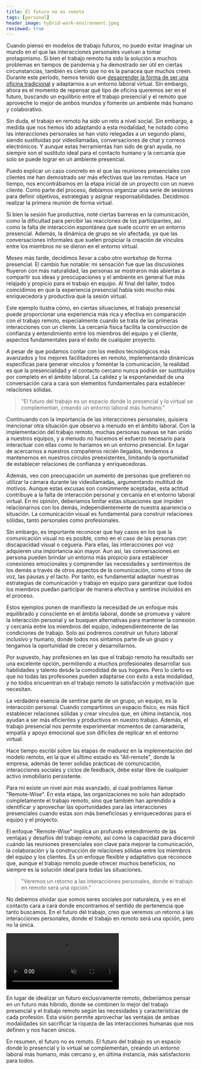 ```yaml
---
title: El futuro no es remoto
tags: [personal]
header_image: hybrid-work-environment.jpeg
reviewed: true
---
```

Cuando pienso en modelos de trabajo futuros, no puedo evitar imaginar un mundo en el que las interacciones personales vuelvan a tomar protagonismo. Si bien el trabajo remoto ha sido la solución a muchos problemas en tiempos de pandemia y ha demostrado ser útil en ciertas circunstancias, también es cierto que no es la panacea que muchos creen.<!-- excerpt-end --> Durante este período, hemos tenido que [desaprender la forma de ser una oficina tradicional](/desaprender-a-ser-una-oficina-tradicional) y adaptarnos a un entorno laboral virtual. Sin embargo, ahora es el momento de repensar qué tipo de oficina queremos ser en el futuro, buscando un equilibrio entre el trabajo presencial y el remoto que aproveche lo mejor de ambos mundos y fomente un ambiente más humano y colaborativo.

Sin duda, el trabajo en remoto ha sido un reto a nivel social. Sin embargo, a medida que nos hemos ido adaptando a esta modalidad, he notado cómo las interacciones personales se han visto relegadas a un segundo plano, siendo sustituidas por videollamadas, conversaciones de chat y correos electrónicos. Y aunque estas herramientas han sido de gran ayuda, no siempre son el sustituto ideal para el contacto humano y la cercanía que solo se puede lograr en un ambiente presencial.

Puedo explicar un caso concreto en el que las reuniones presenciales con clientes me han demostrado ser más efectivas que las remotas. Hace un tiempo, nos encontrábamos en la etapa inicial de un proyecto con un nuevo cliente. Como parte del proceso, debíamos organizar una serie de sesiones para definir objetivos, estrategias y asignar responsabilidades. Decidimos realizar la primera reunión de forma virtual.

Si bien la sesión fue productiva, noté ciertas barreras en la comunicación, como la dificultad para percibir las reacciones de los participantes, así como la falta de interacción espontánea que suele ocurrir en un entorno presencial. Además, la dinámica de grupo se vio afectada, ya que las conversaciones informales que suelen propiciar la creación de vínculos entre los miembros no se dieron en el entorno virtual.

Meses más tarde, decidimos llevar a cabo otro *workshop* de forma presencial. El cambio fue notable: mi sensación fue que las discusiones fluyeron con más naturalidad, las personas se mostraron más abiertas a compartir sus ideas y preocupaciones y el ambiente en general fue más relajado y propicio para el trabajo en equipo. Al final del taller, todos coincidimos en que la experiencia presencial había sido mucho más enriquecedora y productiva que la sesión virtual.

Este ejemplo ilustra cómo, en ciertas situaciones, el trabajo presencial puede proporcionar una experiencia más rica y efectiva en comparación con el trabajo remoto, especialmente cuando se trata de las primeras interacciones con un cliente. La cercanía física facilita la construcción de confianza y entendimiento entre los miembros del equipo y el cliente, aspectos fundamentales para el éxito de cualquier proyecto.

A pesar de que podamos contar con los medios tecnológicos más avanzados y los mejores facilitadores en remoto, implementando dinámicas específicas para generar vínculos y fomentar la comunicación, la realidad es que la presencialidad y el contacto cercano nunca podrán ser sustituidos por completo en el ámbito laboral. La calidez y la espontaneidad de una conversación cara a cara son elementos fundamentales para establecer relaciones sólidas.

> "El futuro del trabajo es un espacio donde lo presencial y lo virtual se complementan, creando un entorno laboral más humano."

Continuando con la importancia de las interacciones personales, quisiera mencionar otra situación que observo a menudo en el ámbito laboral. Con la implementación del trabajo remoto, muchas personas nuevas se han unido a nuestros equipos, y a menudo no hacemos el esfuerzo necesario para interactuar con ellas como lo haríamos en un entorno presencial. En lugar de acercarnos a nuestros compañeros recién llegados, tendemos a mantenernos en nuestros círculos preexistentes, limitando la oportunidad de establecer relaciones de confianza y enriquecedoras.

Además, veo con preocupación un aumento de personas que prefieren no utilizar la cámara durante las videollamadas, argumentando multitud de motivos. Aunque estas excusas son comúnmente aceptadas, esta actitud contribuye a la falta de interacción personal y cercanía en el entorno laboral virtual. En mi opinión, deberíamos limitar estas situaciones que impiden relacionarnos con los demás, independientemente de nuestra apariencia o situación. La comunicación visual es fundamental para construir relaciones sólidas, tanto personales como profesionales.

Sin embargo, es importante reconocer que hay casos en los que la comunicación visual no es posible, como en el caso de las personas con discapacidad visual o ceguera. Para ellas, las interacciones por voz adquieren una importancia aún mayor. Aun así, las conversaciones en persona pueden brindar un entorno más propicio para establecer conexiones emocionales y comprender las necesidades y sentimientos de los demás a través de otros aspectos de la comunicación, como el tono de voz, las pausas y el tacto. Por tanto, es fundamental adaptar nuestras estrategias de comunicación y trabajo en equipo para garantizar que todos los miembros puedan participar de manera efectiva y sentirse incluidos en el proceso.

Estos ejemplos ponen de manifiesto la necesidad de un enfoque más equilibrado y consciente en el ámbito laboral, donde se promueva y valore la interacción personal y se busquen alternativas para mantener la conexión y cercanía entre los miembros del equipo, independientemente de las condiciones de trabajo. Solo así podremos construir un futuro laboral inclusivo y humano, donde todos nos sintamos parte de un grupo y tengamos la oportunidad de crecer y desarrollarnos.

Por supuesto, hay profesiones en las que el trabajo remoto ha resultado ser una excelente opción, permitiendo a muchos profesionales desarrollar sus habilidades y talento desde la comodidad de sus hogares. Pero lo cierto es que no todas las profesiones pueden adaptarse con éxito a esta modalidad, y no todos encuentran en el trabajo remoto la satisfacción y motivación que necesitan.

La verdadera esencia de sentirse parte de un grupo, un equipo, es la interacción personal. Cuando compartimos un espacio físico, es más fácil establecer relaciones sólidas y crear vínculos que, en última instancia, nos ayudan a ser más eficientes y productivos en nuestro trabajo. Además, el trabajo presencial nos permite experimentar momentos de camaradería, empatía y apoyo emocional que son difíciles de replicar en el entorno virtual.

Hace tiempo escribí sobre las etapas de madurez en la implementación del modelo remoto, en la que el ultimo estadio es "All-remote", donde la empresa, además de tener solidas prácticas de comunicación, interacciones sociales y ciclos de feedback, debe estar libre de cualquier activo inmobiliario persistente. 

Para mi existe un nivel aún más avanzado, al cual podríamos llamar "Remote-Wise". En esta etapa, las organizaciones no solo han adoptado completamente el trabajo remoto, sino que también han aprendido a identificar y aprovechar las oportunidades para las interacciones presenciales cuando estas son más beneficiosas y enriquecedoras para el equipo y el proyecto.

El enfoque "Remote-Wise" implica un profundo entendimiento de las ventajas y desafíos del trabajo remoto, así como la capacidad para discernir cuándo las reuniones presenciales son clave para mejorar la comunicación, la colaboración y la construcción de relaciones sólidas entre los miembros del equipo y los clientes. Es un enfoque flexible y adaptativo que reconoce que, aunque el trabajo remoto puede ofrecer muchos beneficios, no siempre es la solución ideal para todas las situaciones.

> "Veremos un retorno a las interacciones personales, donde el trabajo en remoto será una opción."

No debemos olvidar que somos seres sociales por naturaleza, y es en el contacto cara a cara donde encontramos el sentido de pertenencia que tanto buscamos. En el futuro del trabajo, creo que veremos un retorno a las interacciones personales, donde el trabajo en remoto será una opción, pero no la única.

<video autoplay="false" loop="" muted="" playsinline="" class="article-carousel__media" src="https://storage.googleapis.com/gweb-uniblog-publish-prod/original_videos/denya_v4_360p.mp4" type="video/mp4" title="Project Starline">Video format not supported</video>

En lugar de idealizar un futuro exclusivamente remoto, deberíamos pensar en un futuro más híbrido, donde se combinen lo mejor del trabajo presencial y el trabajo remoto según las necesidades y características de cada profesión. Esta visión permite aprovechar las ventajas de ambas modalidades sin sacrificar la riqueza de las interacciones humanas que nos definen y nos hacen únicos.

En resumen, el futuro no es remoto. El futuro del trabajo es un espacio donde lo presencial y lo virtual se complementan, creando un entorno laboral más humano, más cercano y, en última instancia, más satisfactorio para todos.
